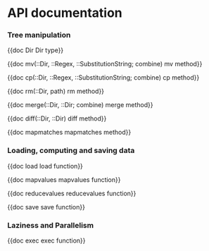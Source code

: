 # API documentation

### Tree manipulation

{{doc Dir Dir type}}

{{doc mv(::Dir, ::Regex, ::SubstitutionString; combine) mv method}}

{{doc cp(::Dir, ::Regex, ::SubstitutionString; combine) cp method}}

{{doc rm(::Dir, path) rm method}}

{{doc merge(::Dir, ::Dir; combine) merge method}}

{{doc diff(::Dir, ::Dir) diff method}}

{{doc mapmatches mapmatches method}}

### Loading, computing and saving data


{{doc load load function}}

{{doc mapvalues mapvalues function}}

{{doc reducevalues  reducevalues function}}

{{doc save save function}}

### Laziness and Parallelism

{{doc exec exec function}}

